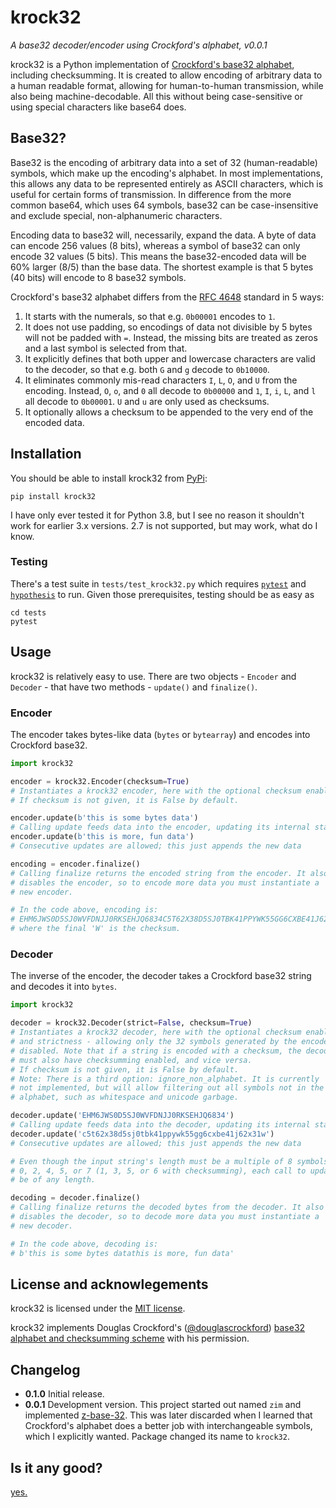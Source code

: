 # krock32

_A base32 decoder/encoder using Crockford's alphabet, v0.0.1_

krock32 is a Python implementation of [Crockford's base32 alphabet](https://www.crockford.com/base32.html), including checksumming. It is created to allow encoding of arbitrary data to a human readable format, allowing for human-to-human transmission, while also being machine-decodable. All this without being case-sensitive or using special characters like base64 does.

## Base32?

Base32 is the encoding of arbitrary data into a set of 32 (human-readable) symbols, which make up the encoding's alphabet. In most implementations, this allows any data to be represented entirely as ASCII characters, which is useful for certain forms of transmission. In difference from the more common base64, which uses 64 symbols, base32 can be case-insensitive and exclude special, non-alphanumeric characters.

Encoding data to base32 will, necessarily, expand the data. A byte of data can encode 256 values (8 bits), whereas a symbol of base32 can only encode 32 values (5 bits). This means the base32-encoded data will be 60% larger (8/5) than the base data. The shortest example is that 5 bytes (40 bits) will encode to 8 base32 symbols.

Crockford's base32 alphabet differs from the [RFC 4648](https://tools.ietf.org/html/rfc4648#section-6) standard in 5 ways:

1. It starts with the numerals, so that e.g. `0b00001` encodes to `1`.
2. It does not use padding, so encodings of data not divisible by 5 bytes will not be padded with `=`. Instead, the missing bits are treated as zeros and a last symbol is selected from that.
3. It explicitly defines that both upper and lowercase characters are valid to the decoder, so that e.g. both `G` and `g` decode to `0b10000`.
4. It eliminates commonly mis-read characters `I`, `L`, `O`, and `U` from the encoding. Instead, `O`, `o`, and `0` all decode to `0b00000` and `1`, `I`, `i`, `L`, and `l` all decode to `0b00001`. `U` and `u` are only used as checksums.
5. It optionally allows a checksum to be appended to the very end of the encoded data.

## Installation

You should be able to install krock32 from [PyPi](https://pypi.org):

```shell
pip install krock32
```

I have only ever tested it for Python 3.8, but I see no reason it shouldn't work for earlier 3.x versions. 2.7 is not supported, but may work, what do I know.

### Testing

There's a test suite in `tests/test_krock32.py` which requires [`pytest`](https://pypi.org/project/pytest/) and [`hypothesis`](https://pypi.org/project/hypothesis/) to run. Given those prerequisites, testing should be as easy as

```shell
cd tests
pytest
```

## Usage

krock32 is relatively easy to use. There are two objects - `Encoder` and `Decoder` - that have two methods - `update()` and `finalize()`.

### Encoder

The encoder takes bytes-like data (`bytes` or `bytearray`) and encodes into Crockford base32.

```python
import krock32

encoder = krock32.Encoder(checksum=True)
# Instantiates a krock32 encoder, here with the optional checksum enabled.
# If checksum is not given, it is False by default.

encoder.update(b'this is some bytes data')
# Calling update feeds data into the encoder, updating its internal state.
encoder.update(b'this is more, fun data')
# Consecutive updates are allowed; this just appends the new data

encoding = encoder.finalize()
# Calling finalize returns the encoded string from the encoder. It also
# disables the encoder, so to encode more data you must instantiate a
# new encoder.

# In the code above, encoding is:
# EHM6JWS0D5SJ0WVFDNJJ0RKSEHJQ6834C5T62X38D5SJ0TBK41PPYWK55GG6CXBE41J62X31W
# where the final 'W' is the checksum.

```

### Decoder

The inverse of the encoder, the decoder takes a Crockford base32 string and decodes it into `bytes`.

```python
import krock32

decoder = krock32.Decoder(strict=False, checksum=True)
# Instantiates a krock32 decoder, here with the optional checksum enabled
# and strictness - allowing only the 32 symbols generated by the encoder -
# disabled. Note that if a string is encoded with a checksum, the decoder
# must also have checksumming enabled, and vice versa.
# If checksum is not given, it is False by default.
# Note: There is a third option: ignore_non_alphabet. It is currently
# not implemented, but will allow filtering out all symbols not in the
# alphabet, such as whitespace and unicode garbage.

decoder.update('EHM6JWS0D5SJ0WVFDNJJ0RKSEHJQ6834')
# Calling update feeds data into the decoder, updating its internal state.
decoder.update('c5t62x38d5sj0tbk41ppywk55gg6cxbe41j62x31w')
# Consecutive updates are allowed; this just appends the new data

# Even though the input string's length must be a multiple of 8 symbols plus
# 0, 2, 4, 5, or 7 (1, 3, 5, or 6 with checksumming), each call to update can
# be of any length.

decoding = decoder.finalize()
# Calling finalize returns the decoded bytes from the decoder. It also
# disables the decoder, so to decode more data you must instantiate a
# new decoder.

# In the code above, decoding is:
# b'this is some bytes datathis is more, fun data'
```

## License and acknowlegements

krock32 is licensed under the [MIT license](https://github.com/DrSLDR/krock32/blob/master/LICENSE).

krock32 implements Douglas Crockford's ([@douglascrockford](https://github.com/douglascrockford)) [base32 alphabet and checksumming scheme](https://www.crockford.com/base32.html) with his permission.

## Changelog

- **0.1.0** Initial release.
- **0.0.1** Development version. This project started out named `zim` and implemented [z-base-32](https://www.wikiwand.com/en/Base32#/z-base-32). This was later discarded when I learned that Crockford's alphabet does a better job with interchangeable symbols, which I explicitly wanted. Package changed its name to `krock32`.

## Is it any good?

[yes.](https://news.ycombinator.com/item?id=3067434)

